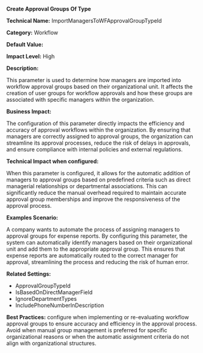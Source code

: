 **Create Approval Groups Of Type**

**Technical Name:** ImportManagersToWFApprovalGroupTypeId

**Category:** Workflow

**Default Value:** 

**Impact Level:** High

**Description:**

This parameter is used to determine how managers are imported into workflow approval groups based on their organizational unit. It affects the creation of user groups for workflow approvals and how these groups are associated with specific managers within the organization.

**Business Impact:**

The configuration of this parameter directly impacts the efficiency and accuracy of approval workflows within the organization. By ensuring that managers are correctly assigned to approval groups, the organization can streamline its approval processes, reduce the risk of delays in approvals, and ensure compliance with internal policies and external regulations.

**Technical Impact when configured:**

When this parameter is configured, it allows for the automatic addition of managers to approval groups based on predefined criteria such as direct managerial relationships or departmental associations. This can significantly reduce the manual overhead required to maintain accurate approval group memberships and improve the responsiveness of the approval process.

**Examples Scenario:**

A company wants to automate the process of assigning managers to approval groups for expense reports. By configuring this parameter, the system can automatically identify managers based on their organizational unit and add them to the appropriate approval group. This ensures that expense reports are automatically routed to the correct manager for approval, streamlining the process and reducing the risk of human error.

**Related Settings:**

- ApprovalGroupTypeId
- IsBasedOnDirectManagerField
- IgnoreDepartmentTypes
- IncludePhoneNumberInDescription

**Best Practices:** configure when implementing or re-evaluating workflow approval groups to ensure accuracy and efficiency in the approval process. Avoid when manual group management is preferred for specific organizational reasons or when the automatic assignment criteria do not align with organizational structures.